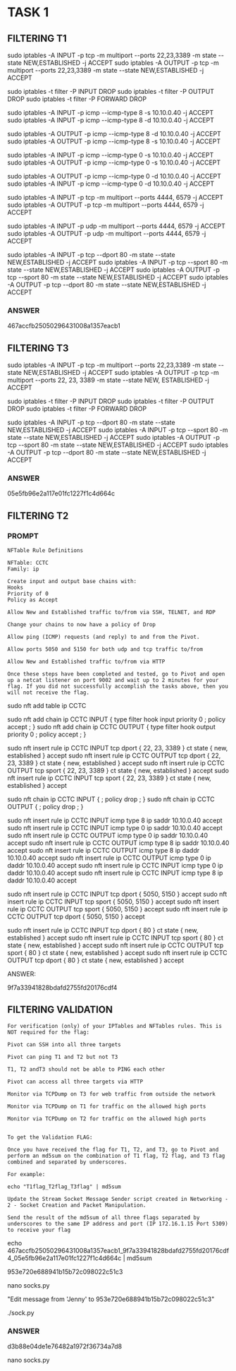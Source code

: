 # TASK 1


## FILTERING T1

sudo iptables -A INPUT -p tcp -m multiport --ports 22,23,3389 -m state --state NEW,ESTABLISHED -j ACCEPT
sudo iptables -A OUTPUT -p tcp -m multiport --ports 22,23,3389 -m state --state NEW,ESTABLISHED -j ACCEPT


sudo iptables -t filter -P INPUT DROP
sudo iptables -t filter -P OUTPUT DROP
sudo iptables -t filter -P FORWARD DROP

sudo iptables -A INPUT -p icmp --icmp-type 8 -s 10.10.0.40 -j ACCEPT
sudo iptables -A INPUT -p icmp --icmp-type 8 -d 10.10.0.40 -j ACCEPT

sudo iptables -A OUTPUT -p icmp --icmp-type 8 -d 10.10.0.40 -j ACCEPT
sudo iptables -A OUTPUT -p icmp --icmp-type 8 -s 10.10.0.40 -j ACCEPT

sudo iptables -A INPUT -p icmp --icmp-type 0 -s 10.10.0.40 -j ACCEPT
sudo iptables -A OUTPUT -p icmp --icmp-type 0 -s 10.10.0.40 -j ACCEPT

sudo iptables -A OUTPUT -p icmp --icmp-type 0 -d 10.10.0.40 -j ACCEPT
sudo iptables -A INPUT -p icmp --icmp-type 0 -d 10.10.0.40 -j ACCEPT

sudo iptables -A INPUT -p tcp -m multiport --ports 4444, 6579 -j ACCEPT
sudo iptables -A OUTPUT -p tcp -m multiport --ports 4444, 6579 -j ACCEPT

sudo iptables -A INPUT -p udp -m multiport --ports 4444, 6579 -j ACCEPT
sudo iptables -A OUTPUT -p udp -m multiport --ports 4444, 6579 -j ACCEPT

sudo iptables -A INPUT -p tcp --dport 80 -m state --state NEW,ESTABLISHED -j ACCEPT
sudo iptables -A INPUT -p tcp --sport 80 -m state --state NEW,ESTABLISHED -j ACCEPT
sudo iptables -A OUTPUT -p tcp --sport 80 -m state --state NEW,ESTABLISHED -j ACCEPT
sudo iptables -A OUTPUT -p tcp --dport 80 -m state --state NEW,ESTABLISHED -j ACCEPT



### ANSWER 

  467accfb25050296431008a1357eacb1



  ## FILTERING T3

  sudo iptables -A INPUT -p tcp -m multiport --ports 22,23,3389 -m state --state NEW,ESTABLISHED -j ACCEPT
sudo iptables -A OUTPUT -p tcp -m multiport --ports 22, 23, 3389 -m state --state NEW, ESTABLISHED -j ACCEPT


sudo iptables -t filter -P INPUT DROP
sudo iptables -t filter -P OUTPUT DROP
sudo iptables -t filter -P FORWARD DROP


sudo iptables -A INPUT -p tcp --dport 80 -m state --state NEW,ESTABLISHED -j ACCEPT
sudo iptables -A INPUT -p tcp --sport 80 -m state --state NEW,ESTABLISHED -j ACCEPT
sudo iptables -A OUTPUT -p tcp --sport 80 -m state --state NEW,ESTABLISHED -j ACCEPT
sudo iptables -A OUTPUT -p tcp --dport 80 -m state --state NEW,ESTABLISHED -j ACCEPT


### ANSWER

05e5fb96e2a117e01fc1227f1c4d664c


## FILTERING T2

### PROMPT 
```
NFTable Rule Definitions

NFTable: CCTC
Family: ip

Create input and output base chains with:
Hooks
Priority of 0
Policy as Accept

Allow New and Established traffic to/from via SSH, TELNET, and RDP

Change your chains to now have a policy of Drop

Allow ping (ICMP) requests (and reply) to and from the Pivot.

Allow ports 5050 and 5150 for both udp and tcp traffic to/from

Allow New and Established traffic to/from via HTTP

Once these steps have been completed and tested, go to Pivot and open up a netcat listener on port 9002 and wait up to 2 minutes for your flag. If you did not successfully accomplish the tasks above, then you will not receive the flag.
```
sudo nft add table ip CCTC

sudo nft add chain ip CCTC INPUT { type filter hook input priority 0 \; policy accept \; }
sudo nft add chain ip CCTC OUTPUT { type filter hook output priority 0 \; policy accept \; }


sudo nft insert rule ip CCTC INPUT tcp dport { 22, 23, 3389 } ct state { new, established } accept 
sudo nft insert rule ip CCTC OUTPUT tcp dport { 22, 23, 3389 } ct state { new, established } accept 
sudo nft insert rule ip CCTC OUTPUT tcp sport { 22, 23, 3389 } ct state { new, established } accept 
sudo nft insert rule ip CCTC INPUT tcp sport { 22, 23, 3389 } ct state { new, established } accept

sudo nft chain ip CCTC INPUT { \; policy drop \; }
sudo nft chain ip CCTC OUTPUT { \; policy drop \; }


sudo nft insert rule ip CCTC INPUT icmp type 8 ip  saddr 10.10.0.40 accept
sudo nft insert rule ip CCTC INPUT icmp type 0 ip  saddr 10.10.0.40 accept
sudo nft insert rule ip CCTC OUTPUT icmp type 0 ip  saddr 10.10.0.40 accept
sudo nft insert rule ip CCTC OUTPUT icmp type 8 ip  saddr 10.10.0.40 accept
sudo nft insert rule ip CCTC OUTPUT icmp type 8 ip  daddr 10.10.0.40 accept
sudo nft insert rule ip CCTC OUTPUT icmp type 0 ip  daddr 10.10.0.40 accept
sudo nft insert rule ip CCTC INPUT icmp type 0 ip  daddr 10.10.0.40 accept
sudo nft insert rule ip CCTC INPUT icmp type 8 ip  daddr 10.10.0.40 accept



sudo nft insert rule ip CCTC INPUT tcp dport { 5050, 5150 }  accept
sudo nft insert rule ip CCTC INPUT tcp sport { 5050, 5150 }  accept
sudo nft insert rule ip CCTC OUTPUT tcp sport { 5050, 5150 }  accept
sudo nft insert rule ip CCTC OUTPUT tcp dport { 5050, 5150 }  accept

sudo nft insert rule ip CCTC INPUT tcp dport { 80 } ct state { new, established } accept
sudo nft insert rule ip CCTC INPUT tcp sport { 80 } ct state { new, established } accept
sudo nft insert rule ip CCTC OUTPUT tcp sport { 80 } ct state { new, established } accept
sudo nft insert rule ip CCTC OUTPUT tcp dport { 80 } ct state { new, established } accept


ANSWER:

9f7a33941828bdafd2755fd20176cdf4


## FILTERING VALIDATION

```
For verification (only) of your IPTables and NFTables rules. This is NOT required for the flag:

Pivot can SSH into all three targets

Pivot can ping T1 and T2 but not T3

T1, T2 andT3 should not be able to PING each other

Pivot can access all three targets via HTTP

Monitor via TCPDump on T3 for web traffic from outside the network

Monitor via TCPDump on T1 for traffic on the allowed high ports

Monitor via TCPDump on T2 for traffic on the allowed high ports


To get the Validation FLAG:

Once you have received the flag for T1, T2, and T3, go to Pivot and perform an md5sum on the combination of T1 flag, T2 flag, and T3 flag combined and separated by underscores.

For example:

echo "T1flag_T2flag_T3flag" | md5sum

Update the Stream Socket Message Sender script created in Networking - 2 - Socket Creation and Packet Manipulation.

Send the result of the md5sum of all three flags separated by underscores to the same IP address and port (IP 172.16.1.15 Port 5309) to receive your flag
```
echo 467accfb25050296431008a1357eacb1_9f7a33941828bdafd2755fd20176cdf4_05e5fb96e2a117e01fc1227f1c4d664c | md5sum

953e720e688941b15b72c098022c51c3

nano socks.py

"Edit message from 'Jenny' to  953e720e688941b15b72c098022c51c3"

./sock.py 

### ANSWER 

d3b88e04de1e76482a1972f36734a7d8


nano socks.py


